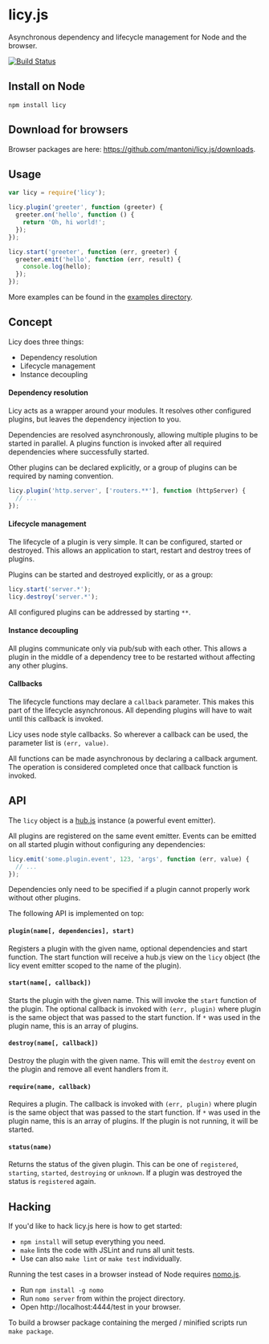 # licy.js

Asynchronous dependency and lifecycle management for Node and the browser.

[![Build Status](https://secure.travis-ci.org/mantoni/licy.js.png?branch=master)](http://travis-ci.org/mantoni/licy.js)

## Install on Node

```
npm install licy
```

## Download for browsers

Browser packages are here: https://github.com/mantoni/licy.js/downloads.

## Usage

```js
var licy = require('licy');

licy.plugin('greeter', function (greeter) {
  greeter.on('hello', function () {
    return 'Oh, hi world!';
  });
});

licy.start('greeter', function (err, greeter) {
  greeter.emit('hello', function (err, result) {
    console.log(hello);
  });
});
```

More examples can be found in the [examples directory](https://github.com/mantoni/licy.js/tree/master/examples).


## Concept

Licy does three things:

 - Dependency resolution
 - Lifecycle management
 - Instance decoupling

#### Dependency resolution

Licy acts as a wrapper around your modules. It resolves other configured plugins, but leaves the dependency injection to you.

Dependencies are resolved asynchronously, allowing multiple plugins to be started in parallel.
A plugins function is invoked after all required dependencies where successfully started.

Other plugins can be declared explicitly, or a group of plugins can be required by naming convention.

```js
licy.plugin('http.server', ['routers.**'], function (httpServer) {
  // ...
});
```

#### Lifecycle management

The lifecycle of a plugin is very simple. It can be configured, started or destroyed.
This allows an application to start, restart and destroy trees of plugins.

Plugins can be started and destroyed explicitly, or as a group:

```js
licy.start('server.*');
licy.destroy('server.*');
```

All configured plugins can be addressed by starting `**`.

#### Instance decoupling

All plugins communicate only via pub/sub with each other. This allows a plugin in the middle of a dependency tree to be restarted without affecting any other plugins.

#### Callbacks

The lifecycle functions may declare a `callback` parameter. This makes this part of the lifecycle asynchronous.
All depending plugins will have to wait until this callback is invoked.

Licy uses node style callbacks. So wherever a callback can be used, the parameter list is `(err, value)`.

All functions can be made asynchronous by declaring a callback argument. The operation is considered completed once that callback function is invoked.

## API

The `licy` object is a [hub.js](http://mantoni.github.com/hub.js/) instance (a powerful event emitter).

All plugins are registered on the same event emitter. Events can be emitted on all started plugin without configuring any dependencies:

```js
licy.emit('some.plugin.event', 123, 'args', function (err, value) {
  // ...
});
```

Dependencies only need to be specified if a plugin cannot properly work without other plugins.

The following API is implemented on top:

#### `plugin(name[, dependencies], start)`
Registers a plugin with the given name, optional dependencies and start function. The start function will receive a hub.js view on the `licy` object (the licy event emitter scoped to the name of the plugin).

#### `start(name[, callback])`
Starts the plugin with the given name. This will invoke the `start` function of the plugin.
The optional callback is invoked with `(err, plugin)` where plugin is the same object that was passed to the start function. If `*` was used in the plugin name, this is an array of plugins.

#### `destroy(name[, callback])`
Destroy the plugin with the given name. This will emit the `destroy` event on the plugin and remove all event handlers from it.

#### `require(name, callback)`
Requires a plugin. The callback is invoked with `(err, plugin)` where plugin is the same object that was passed to the start function. If `*` was used in the plugin name, this is an array of plugins.
If the plugin is not running, it will be started.

#### `status(name)`
Returns the status of the given plugin. This can be one of `registered`, `starting`, `started`, `destroying` or `unknown`.
If a plugin was destroyed the status is `registered` again.


## Hacking

If you'd like to hack licy.js here is how to get started:

 - `npm install` will setup everything you need.
 - `make` lints the code with JSLint and runs all unit tests.
 - Use can also `make lint` or `make test` individually.

Running the test cases in a browser instead of Node requires [nomo.js](https://github.com/mantoni/nomo.js).

 - Run `npm install -g nomo`
 - Run `nomo server` from within the project directory.
 - Open http://localhost:4444/test in your browser.

To build a browser package containing the merged / minified scripts run `make package`.

